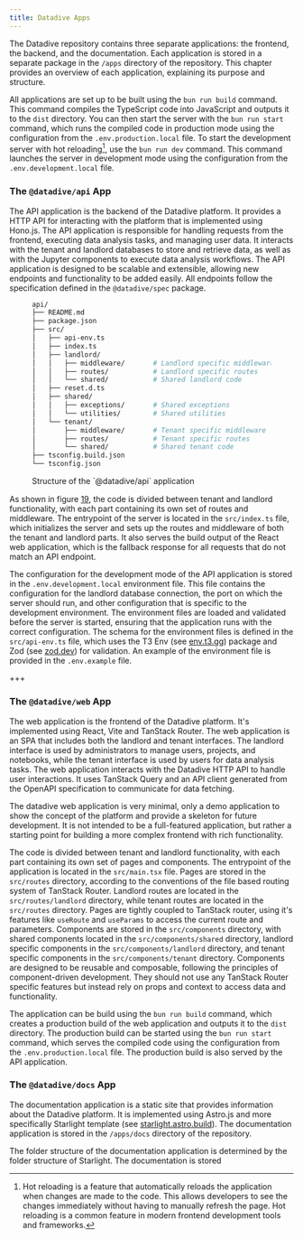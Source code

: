 ```yaml
---
title: Datadive Apps
---
```


The Datadive repository contains three separate applications: the frontend, the backend, and the documentation. Each application is stored in a separate package in the `/apps` directory of the repository. This chapter provides an overview of each application, explaining its purpose and structure.

All applications are set up to be built using the `bun run build` command. This command compiles the TypeScript code into JavaScript and outputs it to the `dist` directory. You can then start the server with the `bun run start` command, which runs the compiled code in production mode using the configuration from the `.env.production.local` file. To start the development server with hot reloading[^HOT_RELOADING], use the `bun run dev` command. This command launches the server in development mode using the configuration from the `.env.development.local` file.

### The `@datadive/api` App

The API application is the backend of the Datadive platform. It provides a HTTP API for interacting with the platform that is implemented using Hono.js. The API application is responsible for handling requests from the frontend, executing data analysis tasks, and managing user data. It interacts with the tenant and landlord databases to store and retrieve data, as well as with the Jupyter components to execute data analysis workflows. The API application is designed to be scalable and extensible, allowing new endpoints and functionality to be added easily. All endpoints follow the specification defined in the `@datadive/spec` package.

<figure id="fig-api-package-structure" style="line-height: 1.3;">

```bash
api/
├── README.md
├── package.json
├── src/
│   ├── api-env.ts
│   ├── index.ts
│   ├── landlord/
│   │   ├── middleware/       # Landlord specific middleware
│   │   ├── routes/           # Landlord specific routes
│   │   └── shared/           # Shared landlord code
│   ├── reset.d.ts
│   ├── shared/
│   │   ├── exceptions/       # Shared exceptions
│   │   └── utilities/        # Shared utilities
│   └── tenant/
│       ├── middleware/       # Tenant specific middleware
│       ├── routes/           # Tenant specific routes
│       └── shared/           # Shared tenant code
├── tsconfig.build.json
└── tsconfig.json
```

  <figcaption>
    Structure of the `@datadive/api` application
  </figcaption>
</figure>

As shown in figure <a class="ref" href="#fig-api-package-structure">19</a>, the code is divided between tenant and landlord functionality, with each part containing its own set of routes and middleware. The entrypoint of the server is located in the `src/index.ts` file, which initializes the server and sets up the routes and middleware of both the tenant and landlord parts. It also serves the build output of the React web application, which is the fallback response for all requests that do not match an API endpoint.

The configuration for the development mode of the API application is stored in the `.env.development.local` environment file. This file contains the configuration for the landlord database connection, the port on which the server should run, and other configuration that is specific to the development environment. The environment files are loaded and validated before the server is started, ensuring that the application runs with the correct configuration. The schema for the environment files is defined in the `src/api-env.ts` file, which uses the T3 Env (see [env.t3.gg](https://env.t3.gg)) package and Zod (see [zod.dev](https://zod.dev)) for validation. An example of the environment file is provided in the `.env.example` file.

+++

### The `@datadive/web` App

The web application is the frontend of the Datadive platform. It's implemented using React, Vite and TanStack Router. The web application is an SPA that includes both the landlord and tenant interfaces. The landlord interface is used by administrators to manage users, projects, and notebooks, while the tenant interface is used by users for data analysis tasks. The web application interacts with the Datadive HTTP API to handle user interactions. It uses TanStack Query and an API client generated from the OpenAPI specification to communicate for data fetching.

The datadive web application is very minimal, only a demo application to show the concept of the platform and provide a skeleton for future development. It is not intended to be a full-featured application, but rather a starting point for building a more complex frontend with rich functionality.

The code is divided between tenant and landlord functionality, with each part containing its own set of pages and components. The entrypoint of the application is located in the `src/main.tsx` file. Pages are stored in the `src/routes` directory, according to the conventions of the file based routing system of TanStack Router. Landlord routes are located in the `src/routes/landlord` directory, while tenant routes are located in the `src/routes` directory. Pages are tightly coupled to TanStack router, using it's features like `useRoute` and `useParams` to access the current route and parameters. Components are stored in the `src/components` directory, with shared components located in the `src/components/shared` directory, landlord specific components in the `src/components/landlord` directory, and tenant specific components in the `src/components/tenant` directory. Components are designed to be reusable and composable, following the principles of component-driven development. They should not use any TanStack Router specific features but instead rely on props and context to access data and functionality.

The application can be build using the `bun run build` command, which creates a production build of the web application and outputs it to the `dist` directory. The production build can be started using the `bun run start` command, which serves the compiled code using the configuration from the `.env.production.local` file. The production build is also served by the API application.

### The `@datadive/docs` App

The documentation application is a static site that provides information about the Datadive platform. It is implemented using Astro.js and more specifically Starlight template (see [starlight.astro.build](https://starlight.astro.build)). The documentation application is stored in the `/apps/docs` directory of the repository.

The folder structure of the documentation application is determined by the folder structure of Starlight. The documentation is stored

<!-- Footnotes -->

[^HOT_RELOADING]: Hot reloading is a feature that automatically reloads the application when changes are made to the code. This allows developers to see the changes immediately without having to manually refresh the page. Hot reloading is a common feature in modern frontend development tools and frameworks.
